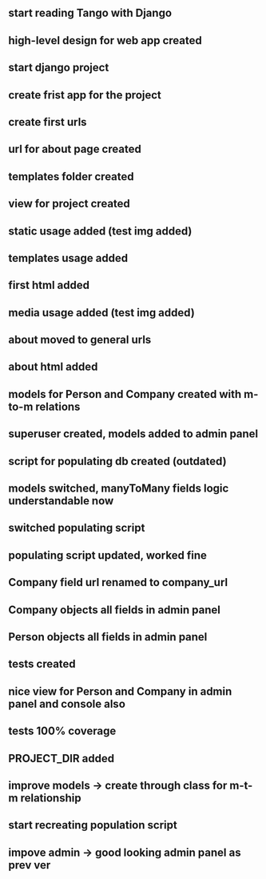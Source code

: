 ## start reading Tango with Django
## high-level design for web app created
## start django project
## create frist app for the project
## create first urls
## url for about page created
## templates folder created
## view for project created
## static usage added (test img added)
## templates usage added
## first html added
## media usage added (test img added)
## about moved to general urls
## about html added
## models for Person and Company created with m-to-m relations
## superuser created, models added to admin panel
## script for populating db created (outdated)
## models switched, manyToMany fields logic understandable now
## switched populating script
## populating script updated, worked fine
## Company field url renamed to company_url
## Company objects all fields in admin panel
## Person objects all fields in admin panel
## tests created
## nice view for Person and Company in admin panel and console also
## tests 100% coverage
## PROJECT_DIR added
## improve models -> create through class for m-t-m relationship
## start recreating population script
## impove admin -> good looking admin panel as prev ver